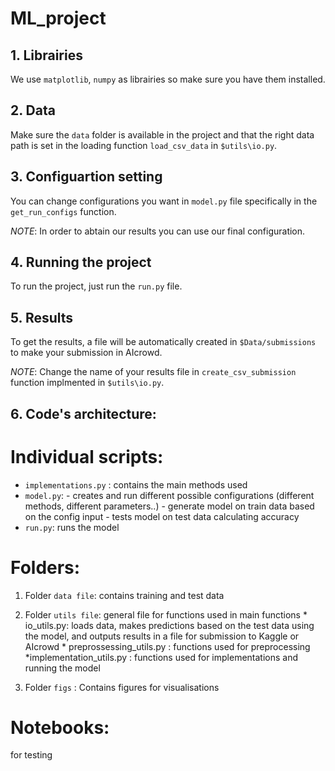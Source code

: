 
# ML_project


## 1. Librairies

We use `matplotlib`, `numpy` as librairies so make sure you have them installed.

## 2. Data 

Make sure the `data` folder is available in the project and that the right data path is set in the loading function `load_csv_data` in `$utils\io.py`. 

## 3. Configuartion setting

You can change configurations you want in `model.py` file specifically in the `get_run_configs` function.

*NOTE*: In order to abtain our results you can use our final configuration.

## 4. Running the project

To run the project, just run the `run.py` file.

## 5. Results

To get the results, a file will be automatically created in  `$Data/submissions` to make your submission in AIcrowd.

*NOTE*: Change the name of your results file in `create_csv_submission` function implmented in `$utils\io.py`. 



## 6. Code's architecture:

# Individual scripts:

* `implementations.py` : contains the main methods used
* `model.py`: - creates and run different possible configurations (different methods, different parameters..)
            - generate model on train data based on the config input
            - tests model on test data calculating accuracy
* `run.py`: runs the model

# Folders: 

1. Folder `data file`: contains training and test data

2. Folder `utils file`: general file for functions used in main functions
            * io_utils.py: loads data, makes predictions based on the test data using the model, and outputs results in a file for submission to Kaggle or AIcrowd
            * preprossessing_utils.py : functions used for preprocessing 
            *implementation_utils.py : functions used for implementations and running the model 

3. Folder `figs` : Contains figures for visualisations 

# Notebooks: 
for testing
